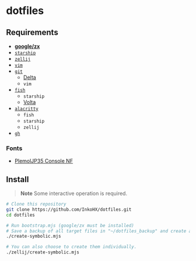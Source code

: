 # dotfiles

## Requirements

- [**google/zx**](https://github.com/google/zx)
- [`starship`](https://starship.rs/)
- [`zellij`](https://zellij.dev/)
- [`vim`](https://www.vim.org/)
- [`git`](https://git-scm.com/)
  - [Delta](https://github.com/dandavison/delta)
  - `vim`
- [`fish`](https://fishshell.com/)
  - `starship`
  - [Volta](https://volta.sh)
- [`alacritty`](https://github.com/alacritty/alacritty)
  - `fish`
  - `starship`
  - `zellij`
- [`gh`](https://cli.github.com/)

### Fonts

- [PlemolJP35 Console NF](https://github.com/yuru7/PlemolJP)

## Install

> **Note** Some interactive operation is required.

```sh
# Clone this repository
git clone https://github.com/InkoHX/dotfiles.git
cd dotfiles

# Run bootstrap.mjs (google/zx must be installed)
# Save a backup of all target files in "~/dotfiles_backup" and create a symbolic link.
./create-symbolic.mjs

# You can also choose to create them individually.
./zellij/create-symbolic.mjs
```
